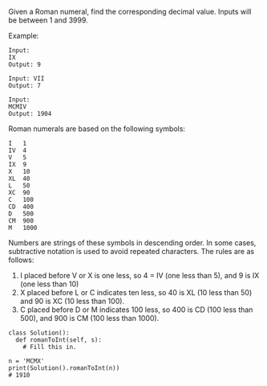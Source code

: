 Given a Roman numeral, find the corresponding decimal value. Inputs will be between 1 and 3999. 

Example:
```
Input:
IX
Output: 9

Input: VII
Output: 7

Input:
MCMIV
Output: 1904
```

Roman numerals are based on the following symbols:

```
I   1
IV  4
V   5
IX  9 
X   10
XL  40
L   50
XC  90
C   100
CD  400
D   500
CM  900
M   1000
```

Numbers are strings of these symbols in descending order. In some cases, subtractive notation is used to avoid repeated characters. The rules are as follows:
1) I placed before V or X is one less, so 4 = IV (one less than 5), and 9 is IX (one less than 10)
2) X placed before L or C indicates ten less, so 40 is XL (10 less than 50) and 90 is XC (10 less than 100). 
3) C placed before D or M indicates 100 less, so 400 is CD (100 less than 500), and 900 is CM (100 less than 1000).

```
class Solution():
  def romanToInt(self, s):
    # Fill this in.
    
n = 'MCMX'
print(Solution().romanToInt(n))
# 1910
```

